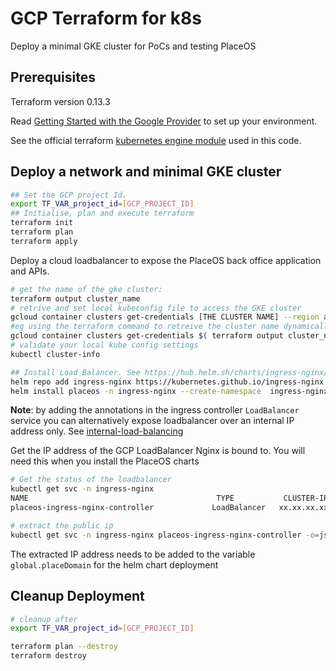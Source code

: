 # GCP Terraform for k8s

Deploy a minimal GKE cluster for PoCs and testing PlaceOS

## Prerequisites

Terraform version 0.13.3

Read [Getting Started with the Google Provider](https://www.terraform.io/docs/providers/google/guides/getting_started.html) to set up your environment.

See the official terraform [kubernetes engine module](https://registry.terraform.io/modules/terraform-google-modules/kubernetes-engine/google/3.0.0) used in this code.

## Deploy a network and minimal GKE cluster

```sh
## Set the GCP project Id.
export TF_VAR_project_id=[GCP_PROJECT_ID]
## Initialise, plan and execute terraform
terraform init
terraform plan
terraform apply

```

Deploy a cloud loadbalancer to expose the PlaceOS back office application and APIs.

```sh
# get the name of the gke cluster:
terraform output cluster_name
# retrive and set local kubeconfig file to access the GKE cluster
gcloud container clusters get-credentials [THE CLUSTER NAME] --region australia-southeast1 --project ${TF_VAR_project_id}
#eg using the terraform command to retreive the cluster name dynamically
gcloud container clusters get-credentials $( terraform output cluster_name )  --region australia-southeast1 --project ${TF_VAR_project_id}
# validate your local kube config settings
kubectl cluster-info

## Install Load Balancer. See https://hub.helm.sh/charts/ingress-nginx/ingress-nginx
helm repo add ingress-nginx https://kubernetes.github.io/ingress-nginx
helm install placeos -n ingress-nginx --create-namespace  ingress-nginx/ingress-nginx

```

**Note**: by adding the annotations in the ingress controller `LoadBalancer` service you can alternatively expose loadbalancer over an internal IP address only. See [internal-load-balancing](https://cloud.google.com/kubernetes-engine/docs/how-to/internal-load-balancing)

Get the IP address of the GCP LoadBalancer Nginx is bound to. You will need this when you install the PlaceOS charts

```sh
# Get the status of the loadbalancer
kubectl get svc -n ingress-nginx
NAME                                          TYPE           CLUSTER-IP       EXTERNAL-IP     PORT(S)                      AGE
placeos-ingress-nginx-controller             LoadBalancer   xx.xx.xx.xx      xx.xx.xx.xx     80:31307/TCP,443:31092/TCP   83s

# extract the public ip
kubectl get svc -n ingress-nginx placeos-ingress-nginx-controller -o=jsonpath='{.status.loadBalancer.ingress[*].ip}'

```

The extracted IP address needs to be added to the variable `global.placeDomain` for the helm chart deployment

## Cleanup Deployment

```sh
# cleanup after
export TF_VAR_project_id=[GCP_PROJECT_ID]

terraform plan --destroy
terraform destroy

```
